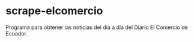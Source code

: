 # scrape-elcomercio
Programa para obtener las noticias del día a día del Diario El Comercio de Ecuador.
